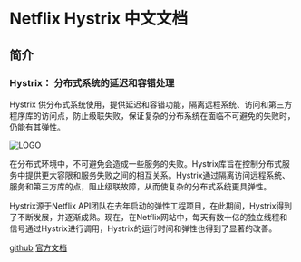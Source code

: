 Netflix Hystrix 中文文档
================

## 简介

### Hystrix： 分布式系统的延迟和容错处理

Hystrix 供分布式系统使用，提供延迟和容错功能，隔离远程系统、访问和第三方程序库的访问点，防止级联失败，保证复杂的分布系统在面临不可避免的失败时，仍能有其弹性。

![LOGO](https://raw.githubusercontent.com/wiki/Netflix/Hystrix/images/hystrix-logo-tagline-640.png)

在分布式环境中，不可避免会造成一些服务的失败。Hystrix库旨在控制分布式服务中提供更大容限和服务失败之间的相互关系。Hystrix通过隔离访问远程系统、服务和第三方库的点，阻止级联故障，从而使复杂的分布式系统更具弹性。

Hystrix源于Netflix API团队在去年启动的弹性工程项目，在此期间，Hystrix得到了不断发展，并逐渐成熟。现在，在Netflix网站中，每天有数十亿的独立线程和信号通过Hystrix进行调用，Hystrix的运行时间和弹性也得到了显著的改善。

[github](https://github.com/Netflix/Hystrix)
[官方文档](https://github.com/Netflix/Hystrix/wiki)
